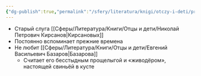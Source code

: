 ```yaml
---
{"dg-publish":true,"permalink":"/sfery/literatura/knigi/otczy-i-deti/prokofich/","tags":["book"]}
---
```


- Старый слуга [[Сферы/Литература/Книги/Отцы и дети/Николай Петрович Кирсанов\|Кирсановых]] 
- Постоянно вспоминает прежние времена
- Не любит [[Сферы/Литература/Книги/Отцы и дети/Евгений Васильевич Базаров\|Базарова]]
    - Считает его бесстыдным прощелыгой и «живодёром», настоящей свиньёй в кусте